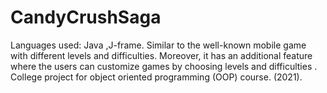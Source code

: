 # CandyCrushSaga
Languages used: Java ,J-frame.
    Similar to the well-known mobile game with different levels and difficulties. Moreover, it has an additional feature where the users can customize
 games by choosing levels and difficulties   . 
    College project for object oriented programming (OOP) course. (2021).   
